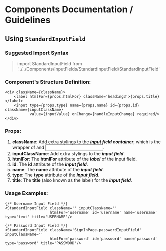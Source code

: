 # Components Documentation / Guidelines 
## Using `StandardInputField`

### Suggested Import Syntax
> import StandardInputField from '../../Components/InputFields/StandardInputField/StandardInputField'

### Component's Structure Definition: 
```
<div className={className}>
    <label htmlFor={props.htmlFor} className='heading3'>{props.title}</label>
    <input type={props.type} name={props.name} id={props.id} className={inputClassName}
           value={inputValue} onChange={handleInputChange} required/>
</div>
```

### Props:
1. **className**: Add extra stylings to the **_input field container_**, which is the wrapper of <label> and <input>.
2. **inputClassName**: Add extra stylings to the **_input field_**.
3. **htmlFor**: The **htmlFor** attribute of the **_label_** of the input field.
4. **id**: The **id** attribute of the **_input field_**.
5. **name**: The **name** attribute of the **_input field_**.
6. **type**: The **type** attribute of the **_input field_**.
7. **title**: The **title** (also known as the label) for the **_input field_**.

### Usage Examples:
```
{/* Username Input Field */}
<StandardInputField className='' inputClassName=''
                    htmlFor='username' id='username' name='username' type='text' title='USERNAME'/>

{/* Password Input Field */}
<StandardInputField className='SignInPage-passwordInputField' inputClassName=''
                    htmlFor='password' id='password' name='password' type='password' title='PASSWORD'/>
```
